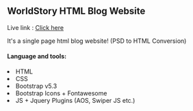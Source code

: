 ## WorldStory HTML Blog Website

Live link : <a href="https://shovonkumar.github.io/worldstory-blog-website/">Click here</a>

<p>It's a single page html blog website! (PSD to HTML Conversion)</p> 

#### Language and tools: 
<li>HTML</li>
<li>CSS</li>
<li>Bootstrap v5.3</li>
<li>Bootstrap Icons + Fontawesome</li>
<li>JS + Jquery Plugins (AOS, Swiper JS etc.)</li>
